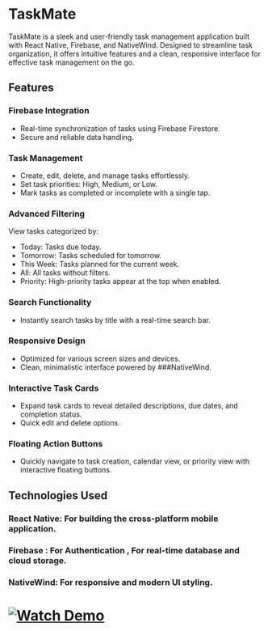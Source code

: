 # T a s k M a t e 
TaskMate is a sleek and user-friendly task management application built with React Native, Firebase, and NativeWind. Designed to streamline task organization, it offers intuitive features and a clean, responsive interface for effective task management on the go.

## Features

### Firebase Integration
- Real-time synchronization of tasks using Firebase Firestore.
- Secure and reliable data handling.

### Task Management
- Create, edit, delete, and manage tasks effortlessly.
- Set task priorities: High, Medium, or Low.
- Mark tasks as completed or incomplete with a single tap.

### Advanced Filtering
View tasks categorized by:
- Today: Tasks due today.
- Tomorrow: Tasks scheduled for tomorrow.
- This Week: Tasks planned for the current week.
- All: All tasks without filters.
- Priority: High-priority tasks appear at the top when enabled.

### Search Functionality
- Instantly search tasks by title with a real-time search bar.

### Responsive Design
- Optimized for various screen sizes and devices.
- Clean, minimalistic interface powered by ###NativeWind.

### Interactive Task Cards
- Expand task cards to reveal detailed descriptions, due dates, and completion status.
- Quick edit and delete options.

### Floating Action Buttons
- Quickly navigate to task creation, calendar view, or priority view with interactive floating buttons.

## Technologies Used

### React Native: For building the cross-platform mobile application.
### Firebase : For Authentication , For real-time database and cloud storage.
### NativeWind: For responsive and modern UI styling.

# [![Watch Demo](https://img.shields.io/badge/Watch-Demo-blue?style=for-the-badge)](https://drive.google.com/file/d/1lL7HoRr59tsN_GT_R1fDMKzOs-XMCB6D/view?usp=sharing)

